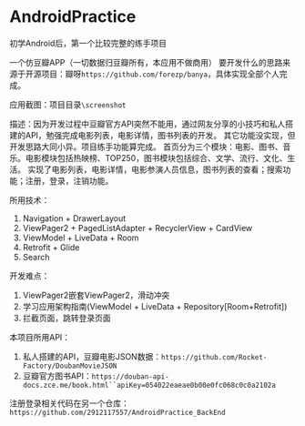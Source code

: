 # AndroidPractice

初学Android后，第一个比较完整的练手项目

一个仿豆瓣APP（一切数据归豆瓣所有，本应用不做商用）
要开发什么的思路来源于开源项目：瓣呀`https://github.com/forezp/banya`，具体实现全部个人完成。

应用截图：项目目录`\screenshot`

描述：因为开发过程中豆瓣官方API突然不能用，通过网友分享的小技巧和私人搭建的API，勉强完成电影列表，电影详情，图书列表的开发。
其它功能没实现，但开发思路大同小异。项目练手功能算完成。
首页分为三个模块：电影、图书、音乐。电影模块包括热映榜、TOP250，图书模块包括综合、文学、流行、文化、生活。
实现了电影列表，电影详情，电影参演人员信息，图书列表的查看；搜索功能；注册，登录，注销功能。

所用技术：
1. Navigation + DrawerLayout
2. ViewPager2 + PagedListAdapter + RecyclerView + CardView
3. ViewModel + LiveData + Room
4. Retrofit + Glide
5. Search

开发难点：
1. ViewPager2嵌套ViewPager2，滑动冲突
2. 学习应用架构指南(ViewModel + LiveData + Repository[Room+Retrofit])
3. 拦截页面，跳转登录页面

本项目所用API：
1. 私人搭建的API，豆瓣电影JSON数据：`https://github.com/Rocket-Factory/DoubanMovieJSON`
2. 豆瓣官方图书API：`https://douban-api-docs.zce.me/book.html``apiKey=054022eaeae0b00e0fc068c0c0a2102a`

注册登录相关代码在另一个仓库：`https://github.com/2912117557/AndroidPractice_BackEnd`







